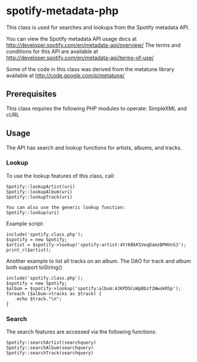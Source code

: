 # spotify-metadata-php
This class is used for searches and lookups from the Spotify metadata API.

You can view the Spotify metadata API usage docs at http://developer.spotify.com/en/metadata-api/overview/
The terms and conditions for this API are available at http://developer.spotify.com/en/metadata-api/terms-of-use/

Some of the code in this class was derived from the metatune library available at http://code.google.com/p/metatune/

## Prerequisites

This class requires the following PHP modules to operate: SimpleXML and cURL

## Usage

The API has search and lookup functions for artists, albums, and tracks.

### Lookup

To use the lookup features of this class, call:

	Spotify::lookupArtist(uri)
	Spotify::lookupAlbum(uri)
	Spotify::lookupTrack(uri)
	
	You can also use the generic lookup function:
	Spotify::lookup(uri)
	
Example script:

	include('spotify.class.php');
	$spotify = new Spotify;
	$artist = $spotify->lookup('spotify:artist:4YrKBkKSVeqDamzBPWVnSJ');
	print_r($artist);
	
Another example to list all tracks on an album. The DAO for track and album both support toString()

	include('spotify.class.php');
	$spotify = new Spotify;
	$album = $spotify->lookup('spotify:album:4JKPD5CoWpBbzf2WwokRSp');
	foreach ($album->tracks as $track) {
		echo $track."\n";
	}
	
### Search

The search features are accessed via the following functions:

	Spotify::searchArtist(searchquery)
	Spotify::searchAlbum(searchquery)
	Spotify::searchTrack(searchquery)